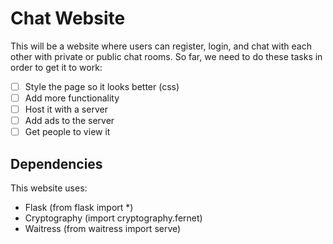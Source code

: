 # Chat Website
This will be a website where users can register, login, and chat with each other with private or public chat rooms. So far, we need to do these tasks in order to get it to work:
- [ ] Style the page so it looks better (css)
- [ ] Add more functionality
- [ ] Host it with a server
- [ ] Add ads to the server
- [ ] Get people to view it

## Dependencies
This website uses:
- Flask (from flask import *)
- Cryptography (import cryptography.fernet)
- Waitress (from waitress import serve)

